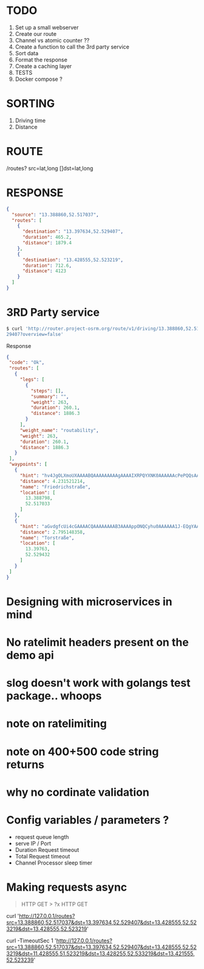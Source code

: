 # TODO
1. Set up a small webserver
2. Create our route
3. Channel vs atomic counter ?? 
4. Create a function to call the 3rd party service
5. Sort data
6. Format the response
7. Create a caching layer 
8. TESTS
9. Docker compose ?

# SORTING
1. Driving time
2. Distance

# ROUTE
/routes?
src=lat,long
[]dst=lat,long

# RESPONSE
```json
{
  "source": "13.388860,52.517037",
  "routes": [
    {
      "destination": "13.397634,52.529407",
      "duration": 465.2,
      "distance": 1879.4
    },
    {
      "destination": "13.428555,52.523219",
      "duration": 712.6,
      "distance": 4123
    }
  ]
}
```

# 3RD Party service

```bash
$ curl 'http://router.project-osrm.org/route/v1/driving/13.388860,52.517037;13.397634,52.5
29407?overview=false'
```
 
 Response

 ```json
{
  "code": "Ok",
  "routes": [
    {
      "legs": [
        {
          "steps": [],
          "summary": "",
          "weight": 263,
          "duration": 260.1,
          "distance": 1886.3
        }
      ],
      "weight_name": "routability",
      "weight": 263,
      "duration": 260.1,
      "distance": 1886.3
    }
  ],
  "waypoints": [
    {
      "hint": "hv4JgOLXmoUXAAAABQAAAAAAAAAgAAAAIXRPQYXNK0AAAAAAcPePQQsAAAADAAAAAAAAABAAAAAC_wAA_kvMAKlYIQM8TMwArVghAwAA7wpImaGf",
      "distance": 4.231521214,
      "name": "Friedrichstraße",
      "location": [
        13.388798,
        52.517033
      ]
    },
    {
      "hint": "aGvdgfcUi4cGAAAACQAAAAAAAAB3AAAAppONQCyhu0AAAAAA1J-EQgYAAAAJAAAAAAAAAHcAAAAC_wAAfm7MABiJIQOCbswA_4ghAwAAXwVImaGf",
      "distance": 2.795148358,
      "name": "Torstraße",
      "location": [
        13.39763,
        52.529432
      ]
    }
  ]
}
 
 ```

 # Designing with microservices in mind
 # No ratelimit headers present on the demo api
 # slog doesn't work with golangs test package.. whoops
 # note on ratelimiting 
 # note on 400+500 code string returns
 # why no cordinate validation

 # Config variables / parameters ?
 - request queue length
 - serve IP / Port
 - Duration Request timeout
 - Total Request timeout 
 - Channel Processor sleep timer



 # Making requests async
> HTTP GET > ?x HTTP GET



curl 'http://127.0.0.1/routes?src=13.388860,52.517037&dst=13.397634,52.529407&dst=13.428555,52.523219&dst=13.428555,52.523219'

curl -TimeoutSec 1 'http://127.0.0.1/routes?src=13.388860,52.517037&dst=13.397634,52.529407&dst=13.428555,52.523219&dst=11.428555,51.523219&dst=13.428255,52.533219&dst=13.421555,52.523239'